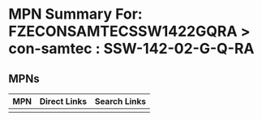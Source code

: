 



# MPN Summary For: FZECONSAMTECSSW1422GQRA > con-samtec : SSW-142-02-G-Q-RA

## MPNs
  

|MPN|Direct Links|Search Links|
| :--- | :--- | :--- |
||||
